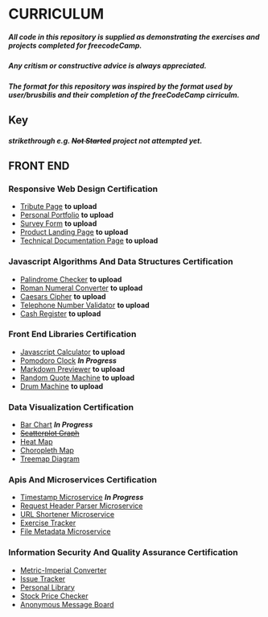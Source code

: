 # CURRICULUM

##### All code in this repository is supplied as demonstrating the exercises and projects completed for freecodeCamp.
##### Any critism or constructive advice is always appreciated.
##### The format for this repository was inspired by the format used by user/brusbilis and their completion of the freeCodeCamp cirriculm.

## Key

##### strikethrough e.g. ~~Not Started~~ project not attempted yet.



## FRONT END

### Responsive Web Design Certification

* [Tribute Page](https://codepen.io/EvanPlayle/pen/KGXqYx) **to upload**
* [Personal Portfolio](https://codepen.io/EvanPlayle/pen/KGXqYx) **to upload**
* [Survey Form](https://codepen.io/EvanPlayle/pen/KGXqYx) **to upload**
* [Product Landing Page](https://codepen.io/EvanPlayle/pen/KGXqYx) **to upload**
* [Technical Documentation Page](https://codepen.io/EvanPlayle/pen/KGXqYx) **to upload**

### Javascript Algorithms And Data Structures Certification 
 
* [Palindrome Checker](https://codepen.io/EvanPlayle/pen/KGXqYx) **to upload**
* [Roman Numeral Converter](https://codepen.io/EvanPlayle/pen/KGXqYx) **to upload**
* [Caesars Cipher](https://codepen.io/EvanPlayle/pen/KGXqYx) **to upload**
* [Telephone Number Validator](https://codepen.io/EvanPlayle/pen/KGXqYx) **to upload**
* [Cash Register](https://codepen.io/EvanPlayle/pen/KGXqYx) **to upload**
 
### Front End Libraries Certification 

* [Javascript Calculator](https://codepen.io/EvanPlayle/pen/KGXqYx) **to upload**
* [Pomodoro Clock](https://codepen.io/EvanPlayle/pen/KGXqYx) **_In Progress_**
* [Markdown Previewer](https://codepen.io/EvanPlayle/pen/KGXqYx) **to upload**
* [Random Quote Machine](https://codepen.io/EvanPlayle/pen/KGXqYx) **to upload**
* [Drum Machine](https://codepen.io/EvanPlayle/pen/KGXqYx) **to upload**

### Data Visualization Certification 

* [Bar Chart](https://codepen.io/EvanPlayle/pen/KGXqYx) **_In Progress_**
* ~~[Scatterplot Graph](https://codepen.io/EvanPlayle/pen/KGXqYx)~~
* [Heat Map](https://codepen.io/EvanPlayle/pen/KGXqYx)
* [Choropleth Map](https://codepen.io/EvanPlayle/pen/KGXqYx)
* [Treemap Diagram](hhttps://codepen.io/EvanPlayle/pen/KGXqYx)

### Apis And Microservices Certification

* [Timestamp Microservice](https://codepen.io/EvanPlayle/pen/KGXqYx) **_In Progress_**
* [Request Header Parser Microservice](https://codepen.io/EvanPlayle/pen/KGXqYx)
* [URL Shortener Microservice](https://codepen.io/EvanPlayle/pen/KGXqYx)
* [Exercise Tracker](https://codepen.io/EvanPlayle/pen/KGXqYx)
* [File Metadata Microservice](https://codepen.io/EvanPlayle/pen/KGXqYx)

### Information Security And Quality Assurance Certification 

* [Metric-Imperial Converter](https://codepen.io/EvanPlayle/pen/KGXqYx)
* [Issue Tracker](https://codepen.io/EvanPlayle/pen/KGXqYx)
* [Personal Library](https://codepen.io/EvanPlayle/pen/KGXqYx)
* [Stock Price Checker](https://codepen.io/EvanPlayle/pen/KGXqYx)
* [Anonymous Message Board](https://codepen.io/EvanPlayle/pen/KGXqYx)


